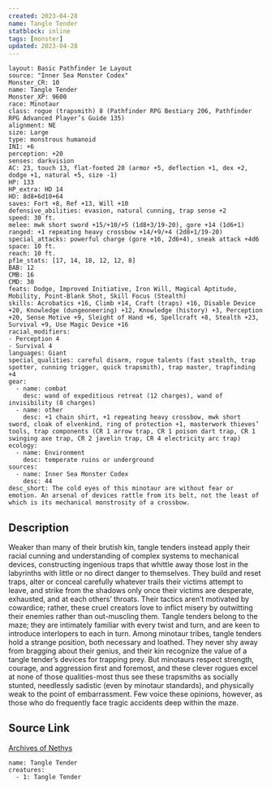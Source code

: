 ```yaml
---
created: 2023-04-28
name: Tangle Tender
statblock: inline
tags: [monster]
updated: 2023-04-28
---
```

```statblock
layout: Basic Pathfinder 1e Layout
source: "Inner Sea Monster Codex"
Monster_CR: 10
name: Tangle Tender
Monster_XP: 9600
race: Minotaur
class: rogue (trapsmith) 8 (Pathfinder RPG Bestiary 206, Pathfinder RPG Advanced Player’s Guide 135)
alignment: NE
size: Large
type: monstrous humanoid
INI: +6
perception: +20
senses: darkvision
AC: 23, touch 13, flat-footed 20 (armor +5, deflection +1, dex +2, dodge +1, natural +5, size -1)
HP: 133
HP_extra: HD 14
HD: 8d8+6d10+64
saves: Fort +8, Ref +13, Will +10
defensive_abilities: evasion, natural cunning, trap sense +2
speed: 30 ft.
melee: mwk short sword +15/+10/+5 (1d8+3/19-20), gore +14 (1d6+1)
ranged: +1 repeating heavy crossbow +14/+9/+4 (2d8+1/19-20)
special_attacks: powerful charge (gore +16, 2d6+4), sneak attack +4d6
space: 10 ft.
reach: 10 ft.
pf1e_stats: [17, 14, 18, 12, 12, 8]
BAB: 12
CMB: 16
CMD: 30
feats: Dodge, Improved Initiative, Iron Will, Magical Aptitude, Mobility, Point-Blank Shot, Skill Focus (Stealth)
skills: Acrobatics +16, Climb +14, Craft (traps) +16, Disable Device +20, Knowledge (dungeoneering) +12, Knowledge (history) +3, Perception +20, Sense Motive +9, Sleight of Hand +6, Spellcraft +8, Stealth +23, Survival +9, Use Magic Device +16
racial_modifiers:
- Perception 4
- Survival 4
languages: Giant
special_qualities: careful disarm, rogue talents (fast stealth, trap spotter, cunning trigger, quick trapsmith), trap master, trapfinding +4
gear:
  - name: combat
    desc: wand of expeditious retreat (12 charges), wand of invisibility (8 charges)
  - name: other
    desc: +1 chain shirt, +1 repeating heavy crossbow, mwk short sword, cloak of elvenkind, ring of protection +1, masterwork thieves’ tools, trap components (CR 1 arrow trap, CR 1 poison dart trap, CR 1 swinging axe trap, CR 2 javelin trap, CR 4 electricity arc trap)
ecology:
  - name: Environment
    desc: temperate ruins or underground
sources:
  - name: Inner Sea Monster Codex
    desc: 44
desc_short: The cold eyes of this minotaur are without fear or emotion. An arsenal of devices rattle from its belt, not the least of which is its mechanical monstrosity of a crossbow.
```
## Description
Weaker than many of their brutish kin, tangle tenders instead apply their racial cunning and understanding of complex systems to mechanical devices, constructing ingenious traps that whittle away those lost in the labyrinths with little or no direct danger to themselves. They build and reset traps, alter or conceal carefully whatever trails their victims attempt to leave, and strike from the shadows only once their victims are desperate, exhausted, and at each others’ throats. Their tactics aren’t motivated by cowardice; rather, these cruel creators love to inflict misery by outwitting their enemies rather than out-muscling them. Tangle tenders belong to the maze; they are intimately familiar with every twist and turn, and are keen to introduce interlopers to each in turn. Among minotaur tribes, tangle tenders hold a strange position, both necessary and loathed. They never shy away from bragging about their genius, and their kin recognize the value of a tangle tender’s devices for trapping prey. But minotaurs respect strength, courage, and aggression first and foremost, and these clever rogues excel at none of those qualities-most thus see these trapsmiths as socially stunted, needlessly sadistic (even by minotaur standards), and physically weak to the point of embarrassment. Few voice these opinions, however, as those who do frequently face tragic accidents deep within the maze.
## Source Link
[Archives of Nethys](https://aonprd.com/MonsterDisplay.aspx?ItemName=Tangle%20Tender)
```encounter-table
name: Tangle Tender
creatures:
  - 1: Tangle Tender
```
